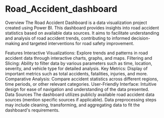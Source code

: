 # Road_Accident_dashboard
Overview
The Road Accident Dashboard is a data visualization project created using Power BI. This dashboard provides insights into road accident statistics based on available data sources. It aims to facilitate understanding and analysis of road accident trends, contributing to informed decision-making and targeted interventions for road safety improvement.

Features
Interactive Visualizations: Explore trends and patterns in road accident data through interactive charts, graphs, and maps.
Filtering and Slicing: Ability to filter data by various parameters such as time, location, severity, and vehicle type for detailed analysis.
Key Metrics: Display of important metrics such as total accidents, fatalities, injuries, and more.
Comparative Analysis: Compare accident statistics across different regions, time periods, or other relevant categories.
User-Friendly Interface: Intuitive design for ease of navigation and understanding of the data presented.
Data Sources
The dashboard utilizes publicly available road accident data sources (mention specific sources if applicable).
Data preprocessing steps may include cleaning, transforming, and aggregating data to fit the dashboard's requirements.
